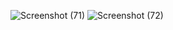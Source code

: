 ![Screenshot (71)](https://github.com/rafliUntara/Lab4Web./assets/149237388/2100b704-8540-4643-98d3-561830f58409)
![Screenshot (72)](https://github.com/rafliUntara/Lab4Web./assets/149237388/d949cfcc-e2a9-4af5-b280-fbe904db72da)
